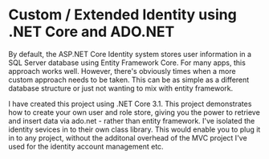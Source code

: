 # Custom / Extended Identity using .NET Core and ADO.NET

By default, the ASP.NET Core Identity system stores user information in a SQL Server database using Entity Framework Core. For many apps, this approach works well. However, there's obviously times when a more custom approach needs to be taken. This can be as simple as a different database structure or just not wanting to mix with entity framework.

I have created this project using .NET Core 3.1. This project demonstrates how to create your own user and role store, giving you the power to retrieve and insert data via ado.net - rather than entity framework. I've isolated the identity sevices in to their own class library. This would enable you to plug it in to any project, without the additonal overhead of the MVC project I've used for the identity account management etc. 

